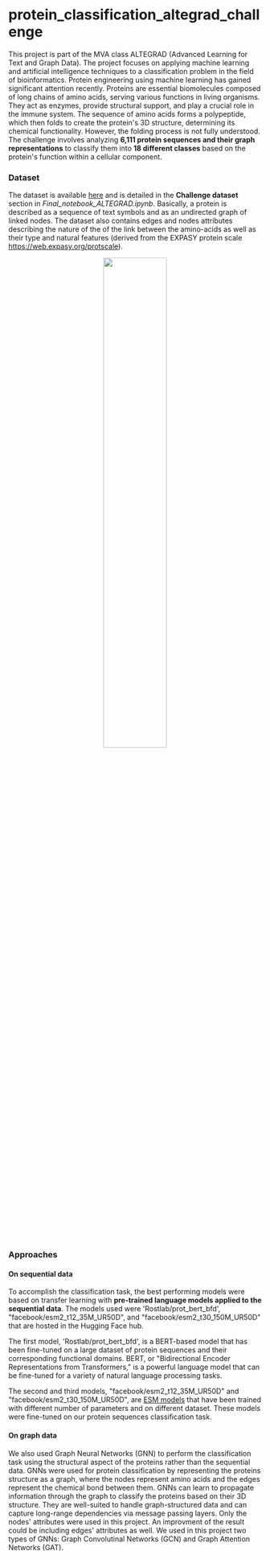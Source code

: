 # protein_classification_altegrad_challenge

This project is part of the MVA class ALTEGRAD (Advanced Learning for Text and Graph Data).
The project focuses on applying machine learning and artificial intelligence techniques to a classification problem in the field of bioinformatics. Protein engineering using machine learning has gained significant attention recently. Proteins are essential biomolecules composed of long chains of amino acids, serving various functions in living organisms. They act as enzymes, provide structural support, and play a crucial role in the immune system. The sequence of amino acids forms a polypeptide, which then folds to create the protein's 3D structure, determining its chemical functionality. However, the folding process is not fully understood. The challenge involves analyzing **6,111 protein sequences and their graph representations** to classify them into **18 different classes** based on the protein's function within a cellular component. 


### Dataset
The dataset is available [here](https://drive.google.com/uc?export=download&confirm=pbef&id=14Vx7cbpw-jvxEHodDjGCfF5ChzuVW9RC) and is detailed in the **Challenge dataset** section in _Final_notebook_ALTEGRAD.ipynb_. Basically, a protein is described as a sequence of text symbols and as an undirected graph of linked nodes. The dataset also contains edges and nodes attributes describing the nature of the of the link between the amino-acids as well as their type and natural features (derived from the EXPASY protein scale https://web.expasy.org/protscale).

<div style="text-align: center;">
  <img src="https://github.com/rsebai/protein_classification_altegrad_challenge/assets/79949319/8d5dab7d-9d99-4a5a-9b47-625fa75c9fa5"
     width="50%" height="50%" >
</div>

### Approaches
#### On sequential data
To accomplish the classification task, the best performing models were based on transfer learning with **pre-trained language models applied to the sequential data**. The models used were 'Rostlab/prot_bert_bfd', "facebook/esm2_t12_35M_UR50D", and "facebook/esm2_t30_150M_UR50D" that are hosted in the Hugging Face hub. 

The first model, 'Rostlab/prot_bert_bfd', is a BERT-based model that has been fine-tuned on a large dataset of protein sequences and their corresponding functional domains. BERT, or "Bidirectional Encoder Representations from Transformers," is a powerful language model that can be fine-tuned for a variety of natural language processing tasks.

The second and third models, "facebook/esm2_t12_35M_UR50D" and "facebook/esm2_t30_150M_UR50D", are [ESM models](https://huggingface.co/docs/transformers/model_doc/esm) that have been trained with different number of parameters and on different dataset. These models were fine-tuned on our protein sequences classification task. 

#### On graph data
We also used Graph Neural Networks (GNN) to perform the classification task using the structural aspect of the proteins rather than the sequential data. GNNs were used for protein classification by representing the proteins structure as a graph, where the nodes represent amino acids and the edges represent the chemical bond between them. GNNs can learn to propagate information through the graph to classify the proteins based on their 3D structure. They are well-suited to handle graph-structured data and can capture long-range dependencies via message passing layers. Only the nodes' attributes were used in this project. An improvment of the result could be including edges' attributes as well. We used in this project two types of GNNs: Graph Convolutinal Networks (GCN) and Graph Attention Networks (GAT).

